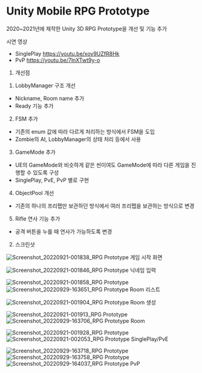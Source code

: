 # Unity Mobile RPG Prototype

2020~2021년에 제작한 Unity 3D RPG Prototype을 개선 및 기능 추가

시연 영상
- SinglePlay
https://youtu.be/xov9UZfR8Hk
- PvP
https://youtu.be/7lnXTwt9y-o

1. 개선점

1) LobbyManager 구조 개선
- Nickname, Room name 추가
- Ready 기능 추가

2) FSM 추가
- 기존의 enum 값에 따라 다르게 처리하는 방식에서 FSM을 도입
- Zombie의 AI, LobbyManager의 상태 처리 등에서 사용

3) GameMode 추가
- UE의 GameMode와 비슷하게 같은 씬이여도 GameMode에 따라 다른 게임을 진행할 수 있도록 구성
- SinglePlay, PvE, PvP 별로 구현

4) ObjectPool 개선
- 기존의 하나의 프리팹만 보관하던 방식에서 여러 프리팹을 보관하는 방식으로 변경

5) Rifle 연사 기능 추가
- 공격 버튼을 누를 때 연사가 가능하도록 변경

2. 스크린샷

![Screenshot_20220921-001838_RPG Prototype](https://user-images.githubusercontent.com/43817454/193445589-ed528d90-9975-4ab2-ad42-3c5fb9d8b6f0.jpg)
게임 시작 화면

![Screenshot_20220921-001846_RPG Prototype](https://user-images.githubusercontent.com/43817454/193445608-bc177623-cb35-469d-ac5b-bd4eb393e2d8.jpg)
닉네임 입력

![Screenshot_20220921-001858_RPG Prototype](https://user-images.githubusercontent.com/43817454/193445631-58c7ba26-4dde-4d8b-8800-8dbd9b25ee0b.jpg)
![Screenshot_20220929-163651_RPG Prototype](https://user-images.githubusercontent.com/43817454/193445639-e6065307-de79-4357-87bc-2d508858e555.jpg)
Room 리스트

![Screenshot_20220921-001904_RPG Prototype](https://user-images.githubusercontent.com/43817454/193445649-20545142-422d-4044-948d-86e97197a2d9.jpg)
Room 생성

![Screenshot_20220921-001913_RPG Prototype](https://user-images.githubusercontent.com/43817454/193445671-54dd8c5d-c39c-4ea6-81b3-5bd97ef98e48.jpg)
![Screenshot_20220929-163706_RPG Prototype](https://user-images.githubusercontent.com/43817454/193445693-bf173141-f608-4b4e-9376-f70e921df619.jpg)
Room

![Screenshot_20220921-001928_RPG Prototype](https://user-images.githubusercontent.com/43817454/193445733-9ae698f2-72c2-4414-806c-285c941d3f24.jpg)
![Screenshot_20220921-002053_RPG Prototype](https://user-images.githubusercontent.com/43817454/193445768-898fa464-51f7-453d-9128-f90c1ea6709e.jpg)
SinglePlay/PvE

![Screenshot_20220929-163718_RPG Prototype](https://user-images.githubusercontent.com/43817454/193445749-2d82d1da-bd95-49ba-aa60-9a90d217d3bf.jpg)
![Screenshot_20220929-163758_RPG Prototype](https://user-images.githubusercontent.com/43817454/193445756-6b49b260-9135-48d3-9fda-8b1da55ed96f.jpg)
![Screenshot_20220929-164037_RPG Prototype](https://user-images.githubusercontent.com/43817454/193445791-cf98e1bb-c6b6-4c21-9e58-8aee18d13d62.jpg)
PvP 
